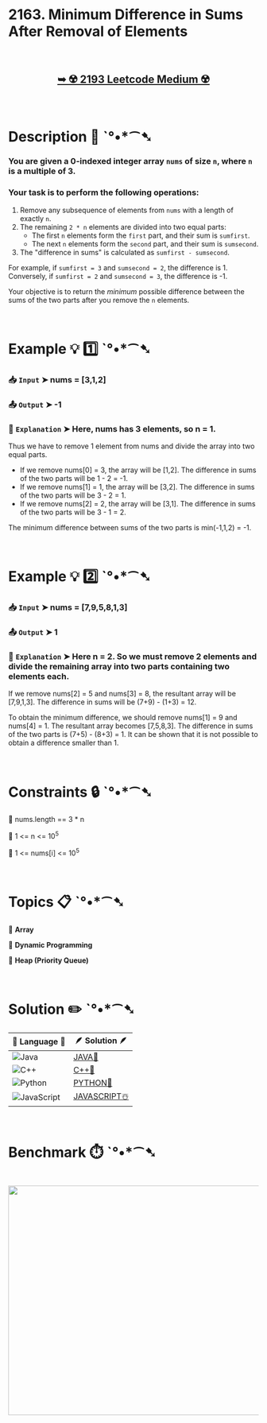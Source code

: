 # 2163. Minimum Difference in Sums After Removal of Elements

</br>

<h2 align="center"> 

<a href="https://leetcode.com/problems/minimum-difference-in-sums-after-removal-of-elements/description/?envType=daily-question&envId=2025-07-18"><strong>➥ ☢️ 2193 Leetcode Medium ☢️ </strong></a>
</h2>

</br>

# Description 📜 ˋ°•*⁀➷

### You are given a 0-indexed integer array `nums` of size `n`, where `n` is a multiple of 3.

### Your task is to perform the following operations:

1. Remove any subsequence of elements from `nums` with a length of exactly `n`.
2. The remaining `2 * n` elements are divided into two equal parts:
    - The first `n` elements form the `first` part, and their sum is `sumfirst`.
    - The next `n` elements form the `second` part, and their sum is `sumsecond`.
3. The "difference in sums" is calculated as `sumfirst - sumsecond`.

For example, if `sumfirst = 3` and `sumsecond = 2`, the difference is 1. Conversely, if `sumfirst = 2` and `sumsecond = 3`, the difference is -1.

Your objective is to return the *minimum* possible difference between the sums of the two parts after you remove the `n` elements.

</br>

# Example 💡 1️⃣ ˋ°•*⁀➷

  ### 📥 `Input`  ➤ nums = [3,1,2]

  ### 📤 `Output`  ➤ -1

  ### 🔦 `Explanation`  ➤ Here, nums has 3 elements, so n = 1.
Thus we have to remove 1 element from nums and divide the array into two equal parts.

- If we remove nums[0] = 3, the array will be [1,2]. The difference in sums of the two parts will be 1 - 2 = -1.
- If we remove nums[1] = 1, the array will be [3,2]. The difference in sums of the two parts will be 3 - 2 = 1.
- If we remove nums[2] = 2, the array will be [3,1]. The difference in sums of the two parts will be 3 - 1 = 2.

The minimum difference between sums of the two parts is min(-1,1,2) = -1.

</br>

# Example 💡 2️⃣ ˋ°•*⁀➷

  ### 📥 `Input` ➤ nums = [7,9,5,8,1,3]

  ### 📤 `Output`  ➤ 1

  ### 🔦 `Explanation` ➤ Here n = 2. So we must remove 2 elements and divide the remaining array into two parts containing two elements each.
If we remove nums[2] = 5 and nums[3] = 8, the resultant array will be [7,9,1,3]. The difference in sums will be (7+9) - (1+3) = 12.

To obtain the minimum difference, we should remove nums[1] = 9 and nums[4] = 1. The resultant array becomes [7,5,8,3]. The difference in sums of the two parts is (7+5) - (8+3) = 1.
It can be shown that it is not possible to obtain a difference smaller than 1.

</br>

# Constraints 🔒 ˋ°•*⁀➷

🔹 nums.length == 3 * n </br>

🔹 1 <= n <= 10<sup>5</sup> </br>

🔹 1 <= nums[i] <= 10<sup>5</sup> </br>

</br>

# Topics 📋 ˋ°•*⁀➷

🔸 **Array**  </br>

🔸 **Dynamic Programming**  </br>

🔸 **Heap (Priority Queue)**  </br>

</br>

# Solution ✏️ ˋ°•*⁀➷

| 📒 Language 📒  | 🪶 Solution 🪶 |
| ------------- | ------------- |
|  ![Java](https://img.shields.io/badge/java-%23ED8B00.svg?style=for-the-badge&logo=openjdk&logoColor=white)  | [JAVA🍁](https://github.com/Prakhar-002/LEETCODE/blob/main/%F0%9F%8D%84%20Daily%20Challenge%202025%20%F0%9F%8D%B3/%F0%9F%94%AC%20Examine%20Thoroughly%20%F0%9F%A7%AC/07%20July%20%F0%9F%8D%B9/18%20-%2007%20-%202025%20---%202163.%20Minimum%20Difference%20in%20Sums%20After%20Removal%20of%20Elements%20%E2%98%83%EF%B8%8F%20%F0%9F%8D%81%20%F0%9F%8D%B0%20%F0%9F%8E%B2/%F0%9F%8D%81JAVA%20-%202163.%20Minimum%20Difference%20in%20Sums%20After%20Remova.java) |
|  ![C++](https://img.shields.io/badge/c++-%2300599C.svg?style=for-the-badge&logo=c%2B%2B&logoColor=white)  | [C++🎲](https://github.com/Prakhar-002/LEETCODE/blob/main/%F0%9F%8D%84%20Daily%20Challenge%202025%20%F0%9F%8D%B3/%F0%9F%94%AC%20Examine%20Thoroughly%20%F0%9F%A7%AC/07%20July%20%F0%9F%8D%B9/18%20-%2007%20-%202025%20---%202163.%20Minimum%20Difference%20in%20Sums%20After%20Removal%20of%20Elements%20%E2%98%83%EF%B8%8F%20%F0%9F%8D%81%20%F0%9F%8D%B0%20%F0%9F%8E%B2/%F0%9F%8E%B2CPP%20-%202163.%20Minimum%20Difference%20in%20Sums%20After%20Removal%20.cpp)  |
|  ![Python](https://img.shields.io/badge/python-3670A0?style=for-the-badge&logo=python&logoColor=ffdd54)    | [PYTHON🍰](https://github.com/Prakhar-002/LEETCODE/blob/main/%F0%9F%8D%84%20Daily%20Challenge%202025%20%F0%9F%8D%B3/%F0%9F%94%AC%20Examine%20Thoroughly%20%F0%9F%A7%AC/07%20July%20%F0%9F%8D%B9/18%20-%2007%20-%202025%20---%202163.%20Minimum%20Difference%20in%20Sums%20After%20Removal%20of%20Elements%20%E2%98%83%EF%B8%8F%20%F0%9F%8D%81%20%F0%9F%8D%B0%20%F0%9F%8E%B2/%F0%9F%8D%B0PYTHON%20-%202163.%20Minimum%20Difference%20in%20Sums%20After%20Remova.py) |
| ![JavaScript](https://img.shields.io/badge/javascript-%23323330.svg?style=for-the-badge&logo=javascript&logoColor=%23F7DF1E)   | [JAVASCRIPT☃️](https://github.com/Prakhar-002/LEETCODE/blob/main/%F0%9F%8D%84%20Daily%20Challenge%202025%20%F0%9F%8D%B3/%F0%9F%94%AC%20Examine%20Thoroughly%20%F0%9F%A7%AC/07%20July%20%F0%9F%8D%B9/18%20-%2007%20-%202025%20---%202163.%20Minimum%20Difference%20in%20Sums%20After%20Removal%20of%20Elements%20%E2%98%83%EF%B8%8F%20%F0%9F%8D%81%20%F0%9F%8D%B0%20%F0%9F%8E%B2/%E2%98%83%EF%B8%8FJAVASCRIPT%20-%202163.%20Minimum%20Difference%20in%20Sums%20After%20Re.js) |

</br>

# Benchmark ⏱️ ˋ°•*⁀➷

<h1  align="center" >

<img src ="https://github.com/user-attachments/assets/9702525e-caed-434d-aff8-870dd12e9f76" width = "700px" height="462px" />

</h1>
